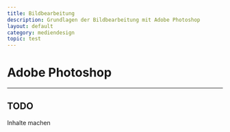 ```yaml
---
title: Bildbearbeitung
description: Grundlagen der Bildbearbeitung mit Adobe Photoshop
layout: default
category: mediendesign
topic: test
---
```


# Adobe Photoshop

--- 

## TODO
Inhalte machen